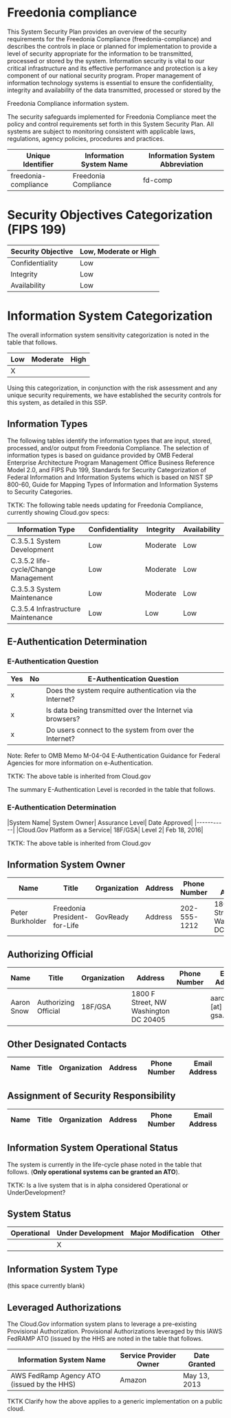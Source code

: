 # Freedonia compliance

This System Security Plan provides an overview of the security requirements for
the Freedonia Compliance (freedonia-compliance)
and describes the controls in place or planned for implementation to provide a level of security appropriate for the information to be transmitted, processed or stored by the system.  Information security is vital to our critical infrastructure and its effective performance and protection is a key component of our national security program.  Proper management of information technology systems is essential to ensure the confidentiality, integrity and availability of the data transmitted, processed or stored by the


Freedonia Compliance information system.  

The security safeguards implemented for
Freedonia Compliance
meet the policy and control requirements set forth in this System Security Plan.  All systems are subject to monitoring consistent with applicable laws, regulations, agency policies, procedures and practices.  

Unique Identifier | Information System Name | Information System Abbreviation
----------------- | ----------------------- | ---
freedonia-compliance | Freedonia Compliance | fd-comp


# Security Objectives Categorization (FIPS 199)
Security Objective | Low, Moderate or High
--------------- |----------
Confidentiality | Low
Integrity       | Low
Availability    | Low

# Information System Categorization
The overall information system sensitivity categorization is noted in the table that follows.

Low | Moderate | High
--- | --- | ---
X    |    |


Using this categorization, in conjunction with the risk assessment and any unique security requirements, we have established the security controls for this system, as detailed in this SSP.


## Information Types


The following tables identify the information types that are input, stored, processed, and/or output from
Freedonia Compliance.
The selection of information types is based on guidance provided by OMB Federal Enterprise Architecture Program Management Office Business Reference Model 2.0, and FIPS Pub 199, Standards for Security Categorization of Federal Information and Information Systems which is based on NIST SP 800-60, Guide for Mapping Types of Information and Information Systems to Security Categories.

TKTK: The following table needs updating for Freedonia Compliance, currently showing Cloud.gov specs:

|Information Type | Confidentiality   | Integrity | Availability|
|-----------------|-------------------|-----------|-------------|
|C.3.5.1 System Development           |Low        | Moderate    | Low
|C.3.5.2 life-cycle/Change Management |Low        | Moderate    | Low
|C.3.5.3 System Maintenance           |Low        | Moderate    | Low      
|C.3.5.4 Infrastructure Maintenance   |Low        | Low         | Low

## E-Authentication Determination

### E-Authentication Question
Yes | No  | E-Authentication Question
--- | --- | ---
 x  |     | Does the system require authentication via the Internet?
 x  |     | Is data being transmitted over the Internet via browsers?
 x  |     | Do users connect to the system from over the Internet?

Note: Refer to OMB Memo M-04-04 E-Authentication Guidance for Federal Agencies for more information on e-Authentication.

TKTK: The above table is inherited from Cloud.gov

The summary E-Authentication Level is recorded in the table that follows.

### E-Authentication Determination
|System Name| System Owner| Assurance Level| Date Approved|
|-----------|
|Cloud.Gov Platform as a Service| 18F/GSA| Level 2| Feb 18, 2016|

TKTK: The above table is inherited from Cloud.gov

## Information System Owner
Name | Title | Organization | Address | Phone Number | Email Address
--- | --- | --- | --- | --- | ---
Peter Burkholder | Freedonia President-for-Life | GovReady | Address | 202-555-1212 | 1800 J Street NW, Washington, DC 20001 | pburkholder [at] govready.com

## Authorizing Official
Name | Title | Organization | Address | Phone Number | Email Address
--- | --- | --- | --- | --- | ---
Aaron Snow | Authorizing Official | 18F/GSA | 1800 F Street, NW Washington DC 20405 |  | aaron.snow [at] gsa.gov

## Other Designated Contacts
Name | Title | Organization | Address | Phone Number | Email Address
---  | ---   | ---          | ---     | ---          | ---

## Assignment of Security Responsibility
Name | Title | Organization | Address | Phone Number | Email Address
----|----|----|----|----|----

## Information System Operational Status
The system is currently in the life-cycle phase noted in the table that follows.  (**Only operational systems can be granted an ATO**).

TKTK: Is a live system that is in alpha considered Operational or UnderDevelopment?

## System Status
Operational | Under Development | Major Modification | Other
------ | ------ | ------ | ---
&nbsp; |   X    | &nbsp; | &nbsp;

## Information System Type

(this space currently blank)


## Leveraged Authorizations

The Cloud.Gov information system plans to leverage a pre-existing Provisional Authorization.  Provisional Authorizations leveraged by this IAWS FedRAMP ATO (issued by the HHS are noted in the table that follows.  

Information System Name | Service Provider Owner | Date Granted
--- | --- | ---
AWS FedRamp Agency ATO (issued by the HHS) | Amazon |	May 13, 2013

TKTK Clarify how the above applies to a generic implementation on a public cloud.
